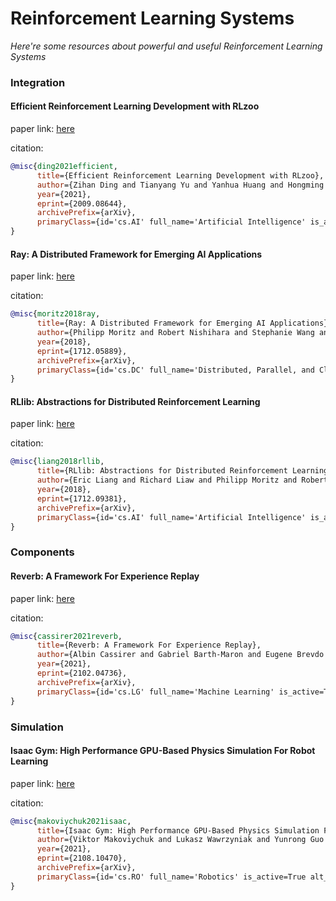 # Reinforcement Learning Systems
*Here're some resources about powerful and useful Reinforcement Learning Systems*


### Integration


#### Efficient Reinforcement Learning Development with RLzoo

paper link: [here](https://arxiv.org/pdf/2009.08644)

citation:

```bibtex
@misc{ding2021efficient,
      title={Efficient Reinforcement Learning Development with RLzoo}, 
      author={Zihan Ding and Tianyang Yu and Yanhua Huang and Hongming Zhang and Guo Li and Quancheng Guo and Luo Mai and Hao Dong},
      year={2021},
      eprint={2009.08644},
      archivePrefix={arXiv},
      primaryClass={id='cs.AI' full_name='Artificial Intelligence' is_active=True alt_name=None in_archive='cs' is_general=False description='Covers all areas of AI except Vision, Robotics, Machine Learning, Multiagent Systems, and Computation and Language (Natural Language Processing), which have separate subject areas. In particular, includes Expert Systems, Theorem Proving (although this may overlap with Logic in Computer Science), Knowledge Representation, Planning, and Uncertainty in AI. Roughly includes material in ACM Subject Classes I.2.0, I.2.1, I.2.3, I.2.4, I.2.8, and I.2.11.'}
}
```


#### Ray: A Distributed Framework for Emerging AI Applications

paper link: [here](https://www.usenix.org/system/files/osdi18-moritz.pdf)

citation:

```bibtex
@misc{moritz2018ray,
      title={Ray: A Distributed Framework for Emerging AI Applications}, 
      author={Philipp Moritz and Robert Nishihara and Stephanie Wang and Alexey Tumanov and Richard Liaw and Eric Liang and Melih Elibol and Zongheng Yang and William Paul and Michael I. Jordan and Ion Stoica},
      year={2018},
      eprint={1712.05889},
      archivePrefix={arXiv},
      primaryClass={id='cs.DC' full_name='Distributed, Parallel, and Cluster Computing' is_active=True alt_name=None in_archive='cs' is_general=False description='Covers fault-tolerance, distributed algorithms, stabilility, parallel computation, and cluster computing. Roughly includes material in ACM Subject Classes C.1.2, C.1.4, C.2.4, D.1.3, D.4.5, D.4.7, E.1.'}
}
```

#### RLlib: Abstractions for Distributed Reinforcement Learning

paper link: [here](https://arxiv.org/pdf/1712.09381)

citation:

```bibtex
@misc{liang2018rllib,
      title={RLlib: Abstractions for Distributed Reinforcement Learning}, 
      author={Eric Liang and Richard Liaw and Philipp Moritz and Robert Nishihara and Roy Fox and Ken Goldberg and Joseph E. Gonzalez and Michael I. Jordan and Ion Stoica},
      year={2018},
      eprint={1712.09381},
      archivePrefix={arXiv},
      primaryClass={id='cs.AI' full_name='Artificial Intelligence' is_active=True alt_name=None in_archive='cs' is_general=False description='Covers all areas of AI except Vision, Robotics, Machine Learning, Multiagent Systems, and Computation and Language (Natural Language Processing), which have separate subject areas. In particular, includes Expert Systems, Theorem Proving (although this may overlap with Logic in Computer Science), Knowledge Representation, Planning, and Uncertainty in AI. Roughly includes material in ACM Subject Classes I.2.0, I.2.1, I.2.3, I.2.4, I.2.8, and I.2.11.'}
}
```




### Components

#### Reverb: A Framework For Experience Replay

paper link: [here](https://arxiv.org/pdf/2102.04736)

citation:

```bibtex
@misc{cassirer2021reverb,
      title={Reverb: A Framework For Experience Replay}, 
      author={Albin Cassirer and Gabriel Barth-Maron and Eugene Brevdo and Sabela Ramos and Toby Boyd and Thibault Sottiaux and Manuel Kroiss},
      year={2021},
      eprint={2102.04736},
      archivePrefix={arXiv},
      primaryClass={id='cs.LG' full_name='Machine Learning' is_active=True alt_name=None in_archive='cs' is_general=False description='Papers on all aspects of machine learning research (supervised, unsupervised, reinforcement learning, bandit problems, and so on) including also robustness, explanation, fairness, and methodology. cs.LG is also an appropriate primary category for applications of machine learning methods.'}
}
```


### Simulation

#### Isaac Gym: High Performance GPU-Based Physics Simulation For Robot Learning

paper link: [here](https://arxiv.org/pdf/2108.10470)

citation:

```bibtex
@misc{makoviychuk2021isaac,
      title={Isaac Gym: High Performance GPU-Based Physics Simulation For Robot Learning}, 
      author={Viktor Makoviychuk and Lukasz Wawrzyniak and Yunrong Guo and Michelle Lu and Kier Storey and Miles Macklin and David Hoeller and Nikita Rudin and Arthur Allshire and Ankur Handa and Gavriel State},
      year={2021},
      eprint={2108.10470},
      archivePrefix={arXiv},
      primaryClass={id='cs.RO' full_name='Robotics' is_active=True alt_name=None in_archive='cs' is_general=False description='Roughly includes material in ACM Subject Class I.2.9.'}
}
```